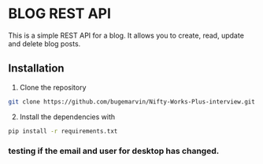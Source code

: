 # BLOG REST API

This is a simple REST API for a blog. It allows you to create, read, update and delete blog posts.

## Installation

1. Clone the repository
```bash
git clone https://github.com/bugemarvin/Nifty-Works-Plus-interview.git
```
2. Install the dependencies with 
```bash
pip install -r requirements.txt
```

### testing if the email and user for desktop has changed.